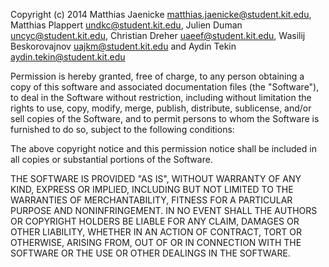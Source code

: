 Copyright (c) 2014 Matthias Jaenicke <matthias.jaenicke@student.kit.edu>,
Matthias Plappert <undkc@student.kit.edu>, Julien Duman
<uncyc@student.kit.edu>, Christian Dreher <uaeef@student.kit.edu>,
Wasilij Beskorovajnov <uajkm@student.kit.edu> and Aydin Tekin
<aydin.tekin@student.kit.edu>

Permission is hereby granted, free of charge, to any person obtaining a copy
of this software and associated documentation files (the "Software"), to deal
in the Software without restriction, including without limitation the rights
to use, copy, modify, merge, publish, distribute, sublicense, and/or sell
copies of the Software, and to permit persons to whom the Software is
furnished to do so, subject to the following conditions:

The above copyright notice and this permission notice shall be included in
all copies or substantial portions of the Software.

THE SOFTWARE IS PROVIDED "AS IS", WITHOUT WARRANTY OF ANY KIND, EXPRESS OR
IMPLIED, INCLUDING BUT NOT LIMITED TO THE WARRANTIES OF MERCHANTABILITY,
FITNESS FOR A PARTICULAR PURPOSE AND NONINFRINGEMENT. IN NO EVENT SHALL THE
AUTHORS OR COPYRIGHT HOLDERS BE LIABLE FOR ANY CLAIM, DAMAGES OR OTHER
LIABILITY, WHETHER IN AN ACTION OF CONTRACT, TORT OR OTHERWISE, ARISING FROM,
OUT OF OR IN CONNECTION WITH THE SOFTWARE OR THE USE OR OTHER DEALINGS IN
THE SOFTWARE.
